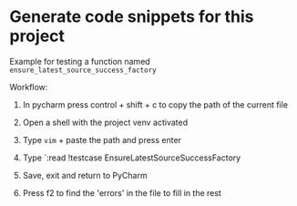 Generate code snippets for this project
=======================================

Example for testing a function named `ensure_latest_source_success_factory`

Workflow:

1. In pycharm press control + shift + c to copy the path of the current file

2. Open a shell with the project venv activated

3. Type `vim` + paste the path and press enter

4. Type `:read !testcase EnsureLatestSourceSuccessFactory

5. Save, exit and return to PyCharm

6. Press f2 to find the 'errors' in the file to fill in the rest
